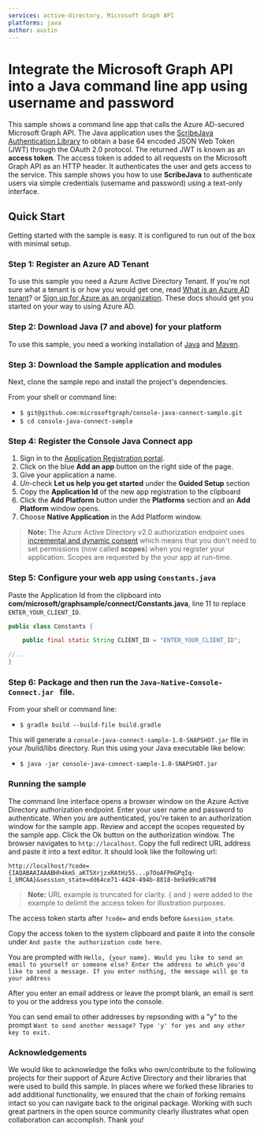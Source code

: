 ```yaml
---
services: active-directory, Microsoft Graph API
platforms: java
author: austin
---
```


# Integrate the Microsoft Graph API into a Java command line app using username and password

This sample shows a command line app that calls the Azure AD-secured Microsoft Graph API.
The Java application uses the [ScribeJava Authentication Library](https://github.com/scribejava/scribejava) to obtain a
base 64 encoded JSON Web Token (JWT) through the OAuth 2.0 protocol. The returned JWT is known as an **access token**.
The access token is added to all requests on the Microsoft Graph API as an HTTP header. It authenticates the user and gets access to the service.
This sample shows you how to use **ScribeJava** to authenticate users via simple credentials (username and password)
using a text-only interface.


## Quick Start

Getting started with the sample is easy. It is configured to run out of the box with minimal setup.

### Step 1: Register an Azure AD Tenant

To use this sample you need a Azure Active Directory Tenant. If you're not sure what a tenant is or how you would get one, read [What is an Azure AD tenant](http://technet.microsoft.com/library/jj573650.aspx)? or [Sign up for Azure as an organization](http://azure.microsoft.com/documentation/articles/sign-up-organization/). These docs should get you started on your way to using Azure AD.

### Step 2: Download Java (7 and above) for your platform 

To use this sample, you need a working installation of [Java](http://www.oracle.com/technetwork/java/javase/downloads/index.html) and [Maven](https://maven.apache.org).

### Step 3: Download the Sample application and modules

Next, clone the sample repo and install the project's dependencies.

From your shell or command line:

* `$ git@github.com:microsoftgraph/console-java-connect-sample.git`
* `$ cd console-java-connect-sample`

### Step 4: Register the Console Java Connect app


1. Sign in to the [Application Registration portal](https://apps.dev.microsoft.com).
3. Click on the blue **Add an app** button on the right side of the page.
4. Give your application a name.
4. _Un_-check **Let us help you get started** under the **Guided Setup** section
4. Copy the **Application Id** of the new app registration to the clipboard
5. Click the **Add Platform** button under the **Platforms** section and an **Add Platform** window opens.
6. Choose **Native Application** in the Add Platform window.

> **Note:** The Azure Active Directory v2.0 authorization endpoint uses [incremental and dynamic consent](https://docs.microsoft.com/en-us/azure/active-directory/develop/active-directory-v2-compare#incremental-and-dynamic-consent)
> which means that you don't need to set permissions (now called **scopes**) when you register your application. Scopes are requested by the
> your app at run-time.

### Step 5: Configure your web app using `Constants.java`

Paste the Application Id from the clipboard into **com/microsoft/graphsample/connect/Constants.java**, line 11 to replace `ENTER_YOUR_CLIENT_ID`.

```java
public class Constants {

    public final static String CLIENT_ID = "ENTER_YOUR_CLIENT_ID";

//...
}
```

### Step 6: Package and then run the `Java-Native-Console-Connect.jar ` file.

From your shell or command line:

* `$ gradle build --build-file build.gradle`

This will generate a `console-java-connect-sample-1.0-SNAPSHOT.jar` file in your /build/libs directory. Run this using your Java executable like below:

* `$ java -jar console-java-connect-sample-1.0-SNAPSHOT.jar`


### Running the sample

The command line interface opens a browser window on the Azure Active Directory authorization endpoint. Enter your
user name and password to authenticate. When you are authenticated, you're taken to an authorization window for the sample
app. Review and accept the scopes requested by the sample app. Click the Ok button on the authorization window. The browser navigates
to `http://localhost`. Copy the full redirect URL address and paste it into a text editor.  It should look like the following url:

```
http://localhost/?code={IAQABAAIAAABHh4kmS_aKT5XrjzxRAtHz5S...p7OoAFPmGPqIq-1_bMCAA}&session_state=dd64ce71-4424-494b-8818-be9a99ca0798
```
> **Note:** URL example is truncated for clarity. `{` and `}` were added to the example to delimit the access token for illustration purposes.

The access token starts after `?code=` and ends before `&session_state`.

Copy the access token to the system clipboard and paste it into the console under `And paste the authorization code here`.

You are prompted with `Hello, {your name}. Would you like to send an email to yourself or someone else?
                       Enter the address to which you'd like to send a message. If you enter nothing, the message will go to your address`

After you enter an email address or leave the prompt blank, an email is sent to you or the address you type into the console.

You can send email to other addresses by repsonding with a "y" to the prompt `Want to send another message? Type 'y' for yes and any other key to exit.`
### Acknowledgements

We would like to acknowledge the folks who own/contribute to the following projects for their support of Azure Active Directory and their libraries that were used to build this sample. In places where we forked these libraries to add additional functionality, we ensured that the chain of forking remains intact so you can navigate back to the original package. Working with such great partners in the open source community clearly illustrates what open collaboration can accomplish. Thank you!


